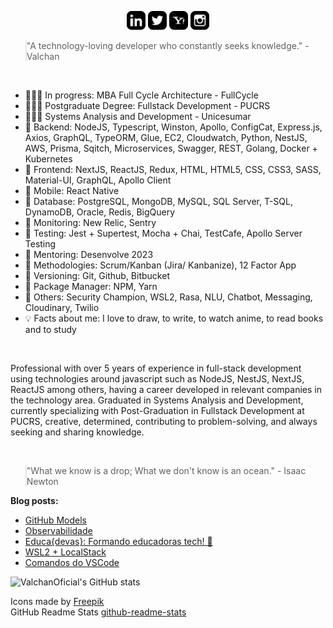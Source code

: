<p align="center">
<a href="https://www.linkedin.com/in/ValchanOficial"><img src="https://raw.githubusercontent.com/ValchanOficial/ValchanOficial/main/social/linkedin.png" width="30"></img></a>
<a href="https://twitter.com/ValchanOficial"><img src="https://raw.githubusercontent.com/ValchanOficial/ValchanOficial/main/social/twitter.png" width="30"></img></a>
<a href="mailto:valeria_padilha@yahoo.com.br?Subject=Contato&body=Ola%20Valchan"><img src="https://raw.githubusercontent.com/ValchanOficial/ValchanOficial/main/social/yahoo.png" width="30"></img></a>
<a href="https://www.instagram.com/ValchanOficial"><img src="https://raw.githubusercontent.com/ValchanOficial/ValchanOficial/main/social/instagram.png" width="30"></img></a>
</p>

<blockquote style="padding: 0;">
<p>"A technology-loving developer who constantly seeks knowledge." - Valchan</p>
</blockquote>

<br>

- 👩🏻‍🎓 In progress: MBA Full Cycle Architecture - FullCycle
- 👩🏻‍🎓 Postgraduate Degree: Fullstack Development - PUCRS
- 👩🏻‍🎓 Systems Analysis and Development - Unicesumar
- 💾 Backend: NodeJS, Typescript, Winston, Apollo, ConfigCat, Express.js, Axios, GraphQL, TypeORM, Glue, EC2, Cloudwatch, Python, NestJS, AWS, Prisma, Sqitch, Microservices, Swagger, REST, Golang, Docker + Kubernetes
- 💾 Frontend: NextJS, ReactJS, Redux, HTML, HTML5, CSS, CSS3, SASS, Material-UI, GraphQL, Apollo Client
- 💾 Mobile: React Native
- 💾 Database: PostgreSQL, MongoDB, MySQL, SQL Server, T-SQL, DynamoDB, Oracle, Redis, BigQuery
- 💾 Monitoring: New Relic, Sentry
- 💾 Testing: Jest + Supertest, Mocha + Chai, TestCafe, Apollo Server Testing
- 💾 Mentoring: Desenvolve 2023
- 💾 Methodologies: Scrum/Kanban (Jira/ Kanbanize), 12 Factor App
- 💾 Versioning: Git, Github, Bitbucket
- 💾 Package Manager: NPM, Yarn
- 💾 Others: Security Champion, WSL2, Rasa, NLU, Chatbot, Messaging, Cloudinary, Twilio
- 💡 Facts about me: I love to draw, to write, to watch anime, to read books and to study

<br>

Professional with over 5 years of experience in full-stack development using technologies around javascript such as NodeJS, NestJS, NextJS, ReactJS among others, having a career developed in relevant companies in the technology area. Graduated in Systems Analysis and Development, currently specializing with Post-Graduation in Fullstack Development at PUCRS, creative, determined, contributing to problem-solving, and always seeking and sharing knowledge.

<br>
<blockquote style="padding: 0;">
<p>"What we know is a drop; What we don't know is an ocean." - Isaac Newton</p>
</blockquote>

<b>Blog posts:</b>

<!-- BLOG-POST-LIST:START -->
- [GitHub Models](https://valchan.com.br/gitHub-models/)
- [Observabilidade](https://valchan.com.br/observability/)
- [Educa{devas}: Formando educadoras tech! 💜](https://valchan.com.br/reprograma-educa-devas/)
- [WSL2 + LocalStack](https://valchan.com.br/wsl2-localstack/)
- [Comandos do VSCode](https://valchan.com.br/vs-code-commands/)
<!-- BLOG-POST-LIST:END -->
  
![ValchanOficial's GitHub stats](https://github-readme-stats.vercel.app/api/top-langs?username=ValchanOficial)

Icons made by <a href="https://www.flaticon.com/authors/freepik" title="Freepik">Freepik</a><br>
GitHub Readme Stats <a href="https://github.com/anuraghazra/github-readme-stats">github-readme-stats</a>
